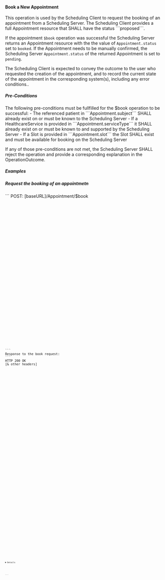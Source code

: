 
<h4> Book a New Appointment </h4>
This operation is used by the Scheduling Client to request the booking of an appointment from a Scheduling Server. The Scheduling Client provides a full Appointment resource that SHALL have the status ```proposed```.

If the appointment ```$book``` operation was successful the Scheduling Server returns an Appointment resource with the the value of ```Appointment.status``` set to ```booked```. If the Appointment needs to be manually confirmed, the Scheduling Server ```Appointment.status``` of the returned Appointment is set to ```pending```.

The Scheduling Client is expected to convey the outcome to the user who requested the creation of the appointment, and to record the current state of the appointment in the corresponding system(s), including any error conditions..

<h5> Pre-Conditions </h5>
The following pre-conditions must be fullfilled for the $book operation to be successful:
- The referenced patient in ```Appointment.subject``` SHALL already exist on or must be known to the Scheduling Server
- If a HealthcareService is provided in ```Appointment.serviceType``` it SHALL already exist on or must be known to and supported by the Scheduling Server
- If a Slot is provided in ```Appointment.slot``` the Slot SHALL exist and must be available for booking on the Scheduling Server

If any of those pre-conditions are not met, the Scheduling Server SHALL reject the operation and provide a corresponding explanation in the OperationOutcome.

<h5> Examples </h5>
<h5> Request the booking of an appointmetn </h5>
```
POST: [baseURL]/Appointment/$book

<Parameters xmlns="http://hl7.org/fhir">
  <parameter>
    <name value="appointment-resource" />
    <resource>
        <Appointment xmlns="http://hl7.org/fhir">
            <id value="HL7ATSchedulingAppointmentExample01"/>
            <meta>
                <profile value="http://hl7.at/fhir/TC-FHIR-AG-Scheduling-R5/R5/StructureDefinition/at-scheduling-appointment"/>
            </meta>
            <status value="proposed"/>
            <serviceType>
                <concept>
                    <coding>
                        <system value="http://hl7.at/fhir/TC-FHIR-AG-Scheduling-R5/R5/ValueSet/AtSchedulingServiceType"/>
                        <code value="65"/>
                        <display value="Physiotherapy"/>
                    </coding>
                </concept>
            </serviceType>
            <appointmentType>
                <coding>
                    <system value="http://terminology.hl7.org/CodeSystem/v2-0276"/>
                    <code value="CHECKUP"/>
                    <display value="A routine check-up, such as an annual physical"/>
                </coding>
            </appointmentType>
            <description value="Routineuntersuchung beim Hausarzt"/>
            <start value="2025-06-01T09:00:00+02:00"/>
            <end value="2025-06-01T09:30:00+02:00"/>
            <minutesDuration value="30"/>
            <created value="2025-05-10T14:23:00+02:00"/>
            <slot>
                <reference value="Slot/HL7ATSchedulingSlotExample01-free"/>
            </slot>
            <subject>
                <reference value="Patient/HL7ATCorePatientExample01"/>
            </subject>
            <participant>
                <actor>
                    <reference value="Patient/HL7ATCorePatientExample01"/>
                    <display value="Max Mustermann"/>
                </actor>
                <required value="true"/>
                <status value="accepted"/>
            </participant>
            <participant>
                <actor>
                    <reference value="Practitioner/HL7ATCorePractitionerExample01"/>
                    <display value="Melanie Musterärztin"/>
                </actor>
                <required value="true"/>
                <status value="accepted"/>
            </participant>
        </Appointment>
    </resource>
  </parameter>
</Parameters>
```
Response to the book request:
```
HTTP 200 OK
[& other headers]

<Parameters xmlns="http://hl7.org/fhir">
  <parameter>
    <name value="appointment" />
    <resource>
        <Appointment xmlns="http://hl7.org/fhir">
            <id value="HL7ATSchedulingAppointmentIdFromServer"/>
            <meta>
                <profile value="http://hl7.at/fhir/TC-FHIR-AG-Scheduling-R5/R5/StructureDefinition/at-scheduling-appointment"/>
            </meta>
            <status value="booked"/>
            <serviceType>
                <concept>
                    <coding>
                        <system value="http://hl7.at/fhir/TC-FHIR-AG-Scheduling-R5/R5/ValueSet/AtSchedulingServiceType"/>
                        <code value="65"/>
                        <display value="Physiotherapy"/>
                    </coding>
                </concept>
            </serviceType>
            <appointmentType>
                <coding>
                    <system value="http://terminology.hl7.org/CodeSystem/v2-0276"/>
                    <code value="CHECKUP"/>
                    <display value="A routine check-up, such as an annual physical"/>
                </coding>
            </appointmentType>
            <description value="Routineuntersuchung beim Hausarzt"/>
            <start value="2025-06-01T09:00:00+02:00"/>
            <end value="2025-06-01T09:30:00+02:00"/>
            <minutesDuration value="30"/>
            <created value="2025-05-10T14:23:00+02:00"/>
            <slot>
                <reference value="Slot/HL7ATSchedulingSlotExample01-free"/>
            </slot>
            <subject>
                <reference value="Patient/HL7ATCorePatientExample01"/>
            </subject>
            <participant>
                <actor>
                    <reference value="Patient/HL7ATCorePatientExample01"/>
                    <display value="Max Mustermann"/>
                </actor>
                <required value="true"/>
                <status value="accepted"/>
            </participant>
            <participant>
                <actor>
                    <reference value="Practitioner/HL7ATCorePractitionerExample01"/>
                    <display value="Melanie Musterärztin"/>
                </actor>
                <required value="true"/>
                <status value="accepted"/>
            </participant>
        </Appointment>
    </resource>
  </parameter>
  <parameter>
    <name value="outcome" />
    <resource>
      <OperationOutcome>
        <id value="Outcome1"/>
        <issue>
            <severity value="information" />
            <code value="success"/> 
            <details>
                <text value="The appointment was booked successfully." />
            </details>
        </issue>
      </OperationOutcome>
    </resource>
</Parameters>
```